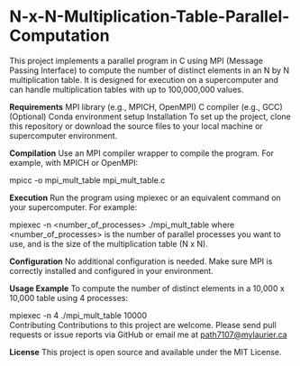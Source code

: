 # N-x-N-Multiplication-Table-Parallel-Computation
This project implements a parallel program in C using MPI (Message Passing Interface) to compute the number of distinct elements in an N by N multiplication table. It is designed for execution on a supercomputer and can handle multiplication tables with up to 100,000,000 values.

**Requirements**
MPI library (e.g., MPICH, OpenMPI)
C compiler (e.g., GCC)
(Optional) Conda environment setup
Installation
To set up the project, clone this repository or download the source files to your local machine or supercomputer environment.

**Compilation**
Use an MPI compiler wrapper to compile the program. For example, with MPICH or OpenMPI:

mpicc -o mpi_mult_table mpi_mult_table.c

**Execution**
Run the program using mpiexec or an equivalent command on your supercomputer. For example:

mpiexec -n <number_of_processes> ./mpi_mult_table <N>
where <number_of_processes> is the number of parallel processes you want to use, and <N> is the size of the multiplication table (N x N).

**Configuration**
No additional configuration is needed. Make sure MPI is correctly installed and configured in your environment.

**Usage Example**
To compute the number of distinct elements in a 10,000 x 10,000 table using 4 processes:

mpiexec -n 4 ./mpi_mult_table 10000       
Contributing
Contributions to this project are welcome. Please send pull requests or issue reports via GitHub or email me at path7107@mylaurier.ca

**License**
This project is open source and available under the MIT License.
